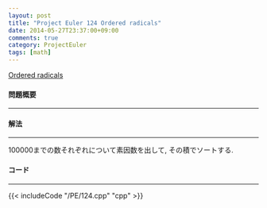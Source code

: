 ```yaml
---
layout: post
title: "Project Euler 124 Ordered radicals"
date: 2014-05-27T23:37:00+09:00
comments: true
category: ProjectEuler
tags: [math]
---
```


[Ordered radicals](http://projecteuler.net/problem=124)

#### 問題概要

****

#### 解法

****

100000までの数それぞれについて素因数を出して, その積でソートする.

#### コード

****

{{< includeCode "/PE/124.cpp" "cpp" >}}
